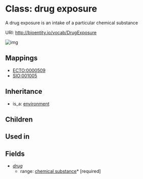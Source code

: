 # Class: drug exposure


A drug exposure is an intake of a particular chemical substance

URI: http://bioentity.io/vocab/DrugExposure

![img](http://yuml.me/diagram/nofunky/class/\[Environment]^-\[DrugExposure],%20\[DrugExposure]-%20drug%20+>\[ChemicalSubstance],%20)
## Mappings

 * [ECTO:0000509](http://purl.obolibrary.org/obo/ECTO_0000509)
 * [SIO:001005](http://semanticscience.org/resource/SIO_001005)
## Inheritance

 *  is_a: [environment](Environment.md)
## Children

## Used in

## Fields

 * _[drug](drug.md)_
    * range: [chemical substance](ChemicalSubstance.md)* [required]
